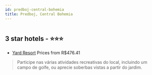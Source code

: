 ```yaml
---
id: predboj-central-bohemia
title: Predboj, Central Bohemia
---
```


<center><img src="https://i.travelapi.com/hotels/45000000/44450000/44440500/44440412/3d0a6e36_z.jpg" alt="" /></center>


##  3 star hotels - ⭐️⭐️⭐️

-    [Yard Resort](https://www.hurb.com/br/aud/https://www.hurb.com/br/hotels/predboj/yard-resort-HT-LLT2?cmp=18055) Prices from R$476.41
   > Participe nas várias atividades recreativas do local, incluindo um campo de golfe, ou aprecie soberbas vistas a partir do jardim.
